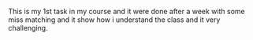 This is my 1st task in my course and it were done after a week with some miss matching and it show how i understand the class and it very challenging.

